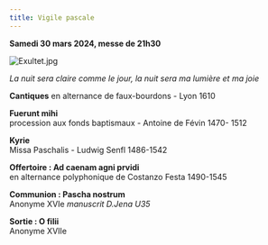 ```yaml
---
title: Vigile pascale
---
```

**Samedi 30 mars 2024, messe de 21h30**

![Exultet.jpg]({{site.baseurl}}/images/Exultet.jpg)

*La nuit sera claire comme le jour, la nuit sera ma lumière et ma joie*

**Cantiques** en alternance de faux-bourdons - Lyon 1610

**Fuerunt mihi**  
procession aux fonds baptismaux - Antoine de Févin 1470- 1512

**Kyrie**  
Missa Paschalis - Ludwig Senfl 1486-1542

**Offertoire : Ad caenam agni prvidi**  
en alternance polyphonique de Costanzo Festa 1490-1545

**Communion : Pascha nostrum**  
Anonyme XVIe *manuscrit D.Jena U35*

**Sortie : O filii**  
Anonyme XVIIe



